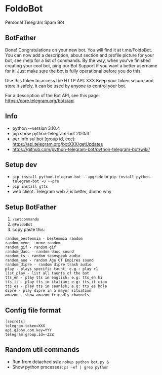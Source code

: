 # FoldoBot

Personal Telegram Spam Bot

## BotFather

Done! Congratulations on your new bot. You will find it at t.me/FoldoBot. You can now add a description, about section
and profile picture for your bot, see /help for a list of commands. By the way, when you've finished creating your cool
bot, ping our Bot Support if you want a better username for it. Just make sure the bot is fully operational before you
do this.

Use this token to access the HTTP API:
XXX
Keep your token secure and store it safely, it can be used by anyone to control your bot.

For a description of the Bot API, see this page: https://core.telegram.org/bots/api

## Info

+ python --version 3.10.4
+ pip show python-telegram-bot 20.0a1
+ per info sul bot (group id,
  ecc): https://api.telegram.org/botXXX/getUpdates
+ https://github.com/python-telegram-bot/python-telegram-bot/wiki/

## Setup dev

+ ```pip install python-telegram-bot --upgrade``` or ```pip install python-telegram-bot -U --pre```
+ ```pip install gtts```
+ web client: Telegram web Z is better, dunno why

## Setup BotFather

1. ```/setcommands```
2. ```@FoldoBot```
3. copy paste this:

```
random_bestemmia - bestemmia random
random_meme - meme random
random_gif - random gif
random_daoc - random daoc sound
random_ts - random teamspeak audio
random_aoe - random Age Of Empires sound
random_dipre - random dipre trash audio
play - plays specific taunt; e.g.: play r1
list_play - list all taunts of the bot
tts_en - play tts in english; e.g: tts_en hi
tts_it - play tts in italian; e.g: tts_it ciao
tts_es - play tts in spanish; e.g: tts_es hola
dipre - play dipre in a mayor situation
amazon - show amazon friendly channels
```

## Config file format

```
[secrets]
telegram.token=XXX
api.giphy.com.key=YYY
telegram.group.id=-ZZZ

```

## Random util commands

+ Run from detached ssh: ```nohup python bot.py &```
+ Show python processes: ```ps -ef | grep python```

